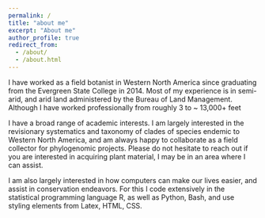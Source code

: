 ```yaml
---
permalink: /
title: "about me"
excerpt: "About me"
author_profile: true
redirect_from: 
  - /about/
  - /about.html
---
```


I have worked as a field botanist in Western North America since graduating from the Evergreen State College in 2014. Most of my experience is in semi-arid, and arid land administered by the Bureau of Land Management. Although I have worked professionally from roughly 3 to ~ 13,000+ feet

I have a broad range of academic interests. I am largely interested in the revisionary systematics and taxonomy of clades of species endemic to Western North America, and am always happy to collaborate as a field collector for phylogenomic projects. Please do not hesitate to reach out if you are interested in acquiring plant material, I may be in an area where I can assist. 

I am also largely interested in how computers can make our lives easier, and assist in conservation endeavors. For this I code extensively in the statistical programming language R, as well as Python, Bash, and use styling elements from Latex, HTML, CSS. 

